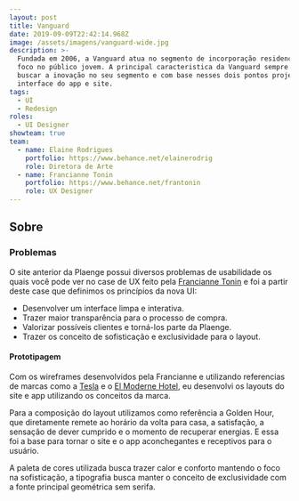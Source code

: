 ```yaml
---
layout: post
title: Vanguard
date: 2019-09-09T22:42:14.968Z
image: /assets/imagens/vanguard-wide.jpg
description: >-
  Fundada em 2006, a Vanguard atua no segmento de incorporação residencial com
  foco no público jovem. A principal caracteristica da Vanguard sempre foi
  buscar a inovação no seu segmento e com base nesses dois pontos projetei a
  interface do app e site.
tags:
  - UI
  - Redesign
roles:
  - UI Designer
showteam: true
team:
  - name: Elaine Rodrigues
    portfolio: https://www.behance.net/elainerodrig
    role: Diretora de Arte
  - name: Francianne Tonin
    portfolio: https://www.behance.net/frantonin
    role: UX Designer
---
```

## Sobre

### Problemas

O site anterior da Plaenge possui diversos problemas de usabilidade os quais você pode ver no case de UX feito pela [Francianne Tonin](https://www.behance.net/gallery/83533089/UX-UI-Construtora-Plaenge) e foi a partir deste case que definimos os princípios da nova UI:

* Desenvolver um interface limpa e interativa.
* Trazer maior transparência para o processo de compra.
* Valorizar possíveis clientes e torná-los parte da Plaenge.
* Trazer os conceito de sofisticação e exclusividade para o layout.

#### Prototipagem

Com os wireframes desenvolvidos pela Francianne e utilizando referencias de marcas como a [Tesla](https://www.tesla.com/) e o [El Moderne Hotel](https://elmodernehotel.com/en/), eu desenvolvi os layouts do site e app utilizando os conceitos da marca.

Para a composição do layout utilizamos como referência a Golden Hour, que diretamente remete ao horário da volta para casa, a satisfação, a sensação de dever cumprido e o momento de recuperar energias.
E essa foi a base para tornar o site e o app aconchegantes e receptivos para o usuário.


A paleta de cores utilizada busca trazer calor e conforto mantendo o foco na sofisticação, a tipografia busca manter o conceito de exclusividade com a fonte principal geométrica sem serifa.

